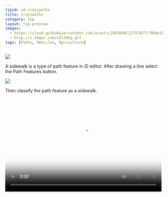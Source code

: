 ```yaml
---
tipid: id-crosswalks
title: Crosswalks
category: tip
layout: tip-preview
images:
  - https://cloud.githubusercontent.com/assets/2665840/17757877/798de18a-64b8-11e6-982b-5f4810f4ee2c.png
  - http://i.imgur.com/xIlXXEg.gif
tags: [Paths, Vehicles, Agriculture]
---
```


<img src="{{ site.baseurl }}/images/path_features_button.png">

<p>A sidewalk is a type of path feature in iD editor. After drawing a line select the Path Features button.</p>

<img src="{{ site.baseurl }}/images/sidewalk_button.png">

<p>Then classify the path feature as a sidewalk. </p>


<!--how to embed a gifv! -->
<video autoplay loop poster="http://i.imgur.com/xIlXXEg.jpg" id="backgroundgif" width="500" height="300">
    <source src="http://i.imgur.com/xIlXXEg.webm" type="video/webm">
    <source src="http://i.imgur.com/xIlXXEg.mp4" type="video/mp4">
</video>

